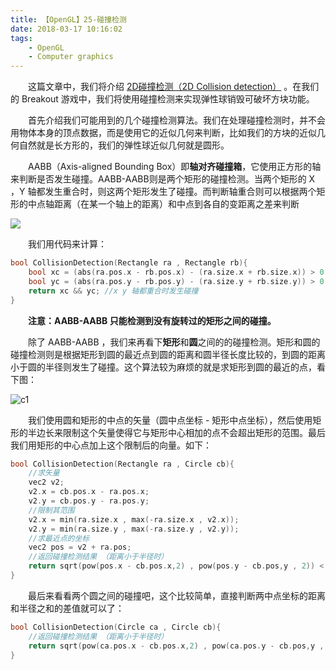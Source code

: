 ```yaml
---
title: 【OpenGL】25-碰撞检测
date: 2018-03-17 10:16:02
tags:
	- OpenGL	
	- Computer graphics
---
```


&emsp;&emsp;这篇文章中，我们将介绍 [2D碰撞检测（2D Collision detection）](https://zh.wikipedia.org/wiki/碰撞偵測) 。在我们的 Breakout 游戏中，我们将使用碰撞检测来实现弹性球销毁可破坏方块功能。

<!--more-->

&emsp;&emsp;首先介绍我们可能用到的几个碰撞检测算法。我们在处理碰撞检测时，并不会用物体本身的顶点数据，而是使用它的近似几何来判断，比如我们的方块的近似几何自然就是长方形的，我们的弹性球近似几何就是圆形。

&emsp;&emsp;AABB（Axis-aligned Bounding Box）即**轴对齐碰撞箱**，它使用正方形的轴来判断是否发生碰撞。AABB-AABB则是两个矩形的碰撞检测。当两个矩形的 X ，Y 轴都发生重合时，则这两个矩形发生了碰撞。而判断轴重合则可以根据两个矩形的中点轴距离（在某一个轴上的距离）和中点到各自的变距离之差来判断

![](https://image.ibb.co/koRLfH/collisions_overlap.png)

&emsp;&emsp;我们用代码来计算：

```c++
bool CollisionDetection(Rectangle ra , Rectangle rb){
    bool xc = (abs(ra.pos.x - rb.pos.x) - (ra.size.x + rb.size.x)) > 0;	//判断 x 轴是否重合
    bool yc = (abs(ra.pos.y - rb.pos.y) - (ra.size.y + rb.size.y)) > 0; //判断 y 轴是否重合
    return xc && yc; //x y 轴都重合时发生碰撞
}
```

&emsp;&emsp;**注意：AABB-AABB 只能检测到没有旋转过的矩形之间的碰撞。**

&emsp;&emsp;除了 AABB-AABB ，我们来再看下**矩形**和**圆**之间的的碰撞检测。矩形和圆的碰撞检测则是根据矩形到圆的最近点到圆的距离和圆半径长度比较的，到圆的距离小于圆的半径则发生了碰撞。这个算法较为麻烦的就是求矩形到圆的最近的点，看下图：

![c1](https://image.ibb.co/keEbnx/collisions_aabb_circle.png)

&emsp;&emsp;我们使用圆和矩形的中点的矢量（圆中点坐标 - 矩形中点坐标），然后使用矩形的半边长来限制这个矢量使得它与矩形中心相加的点不会超出矩形的范围。最后我们用矩形的中心点加上这个限制后的向量。如下：

```c++
bool CollisionDetection(Rectangle ra , Circle cb){
    //求矢量
    vec2 v2;
    v2.x = cb.pos.x - ra.pos.x;
    v2.y = cb.pos.y - ra.pos.y;
    //限制其范围
    v2.x = min(ra.size.x , max(-ra.size.x , v2.x));
    v2.y = min(ra.size.y , max(-ra.size.y , v2.y));
    //求最近点的坐标
    vec2 pos = v2 + ra.pos;
    //返回碰撞检测结果 （距离小于半径时）
    return sqrt(pow(pos.x - cb.pos.x,2) , pow(pos.y - cb.pos,y , 2)) < cb.radius;
}
```

&emsp;&emsp;最后来看看两个圆之间的碰撞吧，这个比较简单，直接判断两中点坐标的距离和半径之和的差值就可以了：

```c++
bool CollisionDetection(Circle ca , Circle cb){
    //返回碰撞检测结果 （距离小于半径时）
    return sqrt(pow(ca.pos.x - cb.pos.x,2) , pow(ca.pos.y - cb.pos,y , 2)) < ca.radius + cb.radius;
}
```